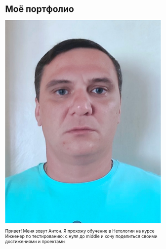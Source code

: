 # Моё портфолио

![Мое фото](image.jpg)

Привет! Меня зовут Антон. Я прохожу обучение в Нетологии на курсе Инженер по тестированию: с нуля до middle и хочу поделиться своими достижениями и проектами